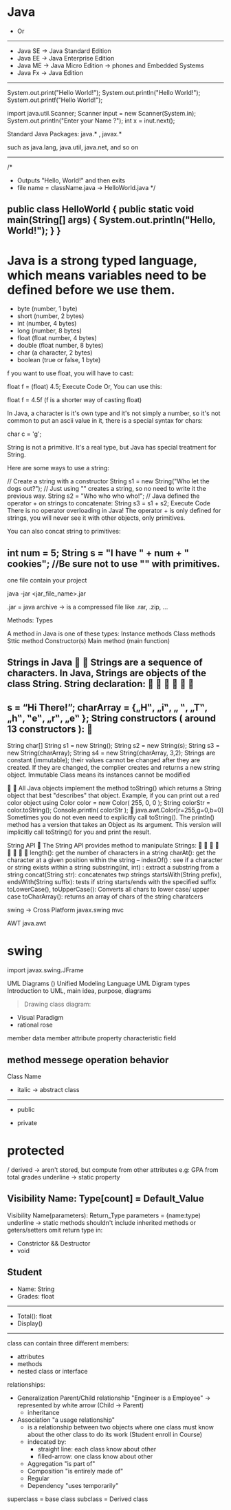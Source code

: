 Java
====

- Or
------------------------------------------------------------------------------------------------
- Java SE -> Java Standard Edition
- Java EE -> Java Enterprise Edition
- Java ME -> Java Micro Edition -> phones and Embedded Systems
- Java Fx -> Java Edition
------------------------------------------------------------------------------------------------
System.out.print("Hello World!");
System.out.println("Hello World!");
System.out.printf("Hello World!");



import java.util.Scanner;
Scanner input = new Scanner(System.in);
System.out.println("Enter your Name ?");
int x = inut.next();






Standard Java Packages: java.* , javax.*

such as java.lang, java.util, java.net, and so on

------------------------------------------------------------------------------------------------
/*
 * Outputs "Hello, World!" and then exits
 * file name = className.java -> HelloWorld.java
 */

public class HelloWorld {
   public static void main(String[] args) {
       System.out.println("Hello, World!");
   }
}
------------------------------------------------------------------------------------------------
# Java is a strong typed language, which means variables need to be defined before we use them.


- byte (number, 1 byte)
- short (number, 2 bytes)
- int (number, 4 bytes)
- long (number, 8 bytes)
- float (float number, 4 bytes)
- double (float number, 8 bytes)
- char (a character, 2 bytes)
- boolean (true or false, 1 byte)



f you want to use float, you will have to cast:

float f = (float) 4.5;
Execute Code
Or, You can use this:

float f = 4.5f (f is a shorter way of casting float)




In Java, a character is it's own type and it's not simply a number, so it's not common to put an ascii value in it, there is a special syntax for chars:

char c = 'g';














String is not a primitive. It's a real type, but Java has special treatment for String.

Here are some ways to use a string:

// Create a string with a constructor
String s1 = new String("Who let the dogs out?");
// Just using "" creates a string, so no need to write it the previous way.
String s2 = "Who who who who!";
// Java defined the operator + on strings to concatenate:
String s3 = s1 + s2;
Execute Code
There is no operator overloading in Java! The operator + is only defined for strings, you will never see it with other objects, only primitives.

You can also concat string to primitives:

int num = 5;
String s = "I have " + num + " cookies"; //Be sure not to use "" with primitives.
------------------------------------------------------------------------------------------------
one file contain your project

java -jar <jar_file_name>.jar

.jar = java archive -> is a compressed file like .rar, .zip, ...








































Methods: Types

A method in Java is one of these types:
Instance methods
Class methods Sttic method
Constructor(s)
Main method (main function)



















Strings in Java


Strings are a sequence of characters. In Java, Strings are objects of the class String.
String declaration:






-
s = “Hi There!”;
charArray = {„H‟, „i‟, „ ‟, „T‟, „h‟, ‟e‟, „r‟, „e‟ };
String constructors ( around 13 constructors ):

-
String
char[]
String s1 = new String();
String s2 = new String(s);
String s3 = new String(charArray);
String s4 = new String(charArray, 3,2);
Strings are constant (immutable); their values cannot be changed after they are
created. If they are changed, the complier creates and returns a new string object.
Immutable Class means its instances cannot be modified






All Java objects implement the method toString() which returns a String object
that best "describes" that object.
Example, if you can print out a red color object using
Color color = new Color( 255, 0, 0 );
String colorStr = color.toString();
Console.println( colorStr );

java.awt.Color[r=255,g=0,b=0]
Sometimes you do not even need to explicitly call toString(). The println()
method has a version that takes an Object as its argument. This version will
implicitly call toString() for you and print the result.













String API

The String API provides method to manipulate Strings:








length(): get the number of characters in a string
charAt(): get the character at a given position within the string –
indexOf() : see if a character or string exists within a string
substring(int, int) : extract a substring from a string
concat(String str): concatenates twp strings
startsWith(String prefix), endsWith(String suffix): tests if string starts/ends with the
specified suffix
toLowerCase(), toUpperCase(): Converts all chars to lower case/ upper case
toCharArray(): returns an array of chars of the string charatcers

























swing -> Cross Platform
javax.swing
mvc

AWT 
java.awt




swing
======




import javax.swing.JFrame


UML Diagrams () Unified Modeling Language
UML Digram types
Introduction to UML, main idea, purpose, diagrams

> Drawing class diagram:
- Visual Paradigm
- rational rose



member
data member
attribute
property
characteristic
field

method
messege
operation
behavior
----------------------------------------------------------------------------------------------------------------------------------------
Class Name
- italic -> abstract class
----------------------------------------------------------------------------------------------------------------------------------------

+ public
- private
# protected
/ derived -> aren't stored, but compute from other attributes e.g: GPA from total grades
underline -> static property

Visibility Name: Type[count] = Default_Value
----------------------------------------------------------------------------------------------------------------------------------------
Visibility Name(parameters): Return_Type
parameters = (name:type)
underline -> static methods
shouldn't include inherited methods or geters/setters
omit return type in:
- Constrictor && Destructor
- void








Student
----------------
+ Name: String
+ Grades: float
----------------
+ Total(): float
+ Display()
----------------


class can contain three different members:
- attributes
- methods
- nested class or interface



relationships:
- Generalization Parent/Child relationship "Engineer is a Employee" -> represented by white arrow (Child -> Parent)
    - inheritance
- Association "a usage relationship"
    - is a relationship between two objects where one class must know about the other class to do its work (Student enroll in Course)
    - indecated by:
        - straight line: each class know about other
        - filled-arrow: one class know about other
    - Aggregation "is part of"
    - Composition "is entirely made of"
    - Regular
    - Dependency "uses temporarily"

superclass = base class
subclass = Derived class